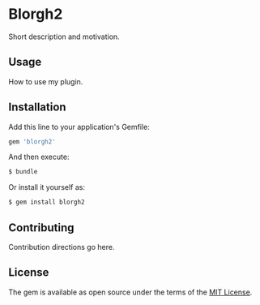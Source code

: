 # Blorgh2
Short description and motivation.

## Usage
How to use my plugin.

## Installation
Add this line to your application's Gemfile:

```ruby
gem 'blorgh2'
```

And then execute:
```bash
$ bundle
```

Or install it yourself as:
```bash
$ gem install blorgh2
```

## Contributing
Contribution directions go here.

## License
The gem is available as open source under the terms of the [MIT License](https://opensource.org/licenses/MIT).
